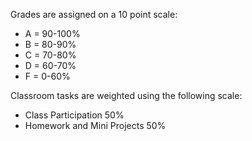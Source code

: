 Grades are assigned on a 10 point scale:

* A = 90-100%
* B = 80-90%
* C = 70-80%
* D = 60-70%
* F = 0-60%

Classroom tasks are weighted using the following scale:

* Class Participation 50%
* Homework and Mini Projects 50%

